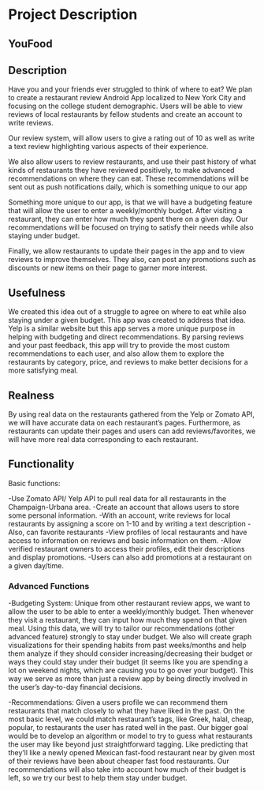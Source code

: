 # Project Description

## YouFood

## Description

Have you and your friends ever struggled to think of where to eat? We plan to create a restaurant review Android App localized to New York City and focusing on the college student demographic. Users will be able to view reviews of local restaurants by fellow students and create an account to write reviews. 

Our review system, will allow users to give a rating out of 10 as well as write a text review highlighting various aspects of their experience.

We also allow users to review restaurants, and use their past history of what kinds of restaurants they have reviewed positively, to make advanced recommendations on where they can eat. These recommendations will be sent out as push notifications daily, which is something unique to our app

Something more unique to our app, is that we will have a budgeting feature that will allow the user to enter a weekly/monthly budget. After visiting a restaurant, they can enter how much they spent there on a given day. Our recommendations will be focused on trying to satisfy their needs while also staying under budget.

Finally, we allow restaurants to update their pages in the app and to view reviews to improve themselves. They also, can post any promotions such as discounts or new items on their page to garner more interest.

## Usefulness

We created this idea out of a struggle to agree on where to eat while also staying under a given budget. This app was created to address that idea. Yelp is a similar website but this app serves a more unique purpose in helping with budgeting and direct recommendations. By parsing reviews and your past feedback, this app will try to provide the most custom recommendations to each user, and also allow them to explore the restaurants by category, price, and reviews to make better decisions for a more satisfying meal. 

## Realness

By using real data on the restaurants gathered from the Yelp or Zomato API, we will have accurate data on each restaurant’s pages. Furthermore, as restaurants can update their pages and users can add reviews/favorites, we will have more real data corresponding to each restaurant.

## Functionality
Basic functions:

-Use Zomato API/ Yelp API to pull real data for all restaurants in the Champaign-Urbana area.
-Create an account that allows users to store some personal information.
-With an account, write reviews for local restaurants by assigning a score on 1-10 and by writing a text description
-Also, can favorite restaurants
-View profiles of local restaurants and have access to information on reviews and basic 	information on them.
-Allow verified restaurant owners to access their profiles, edit their descriptions and display promotions. 
-Users can also add promotions at a restaurant on a given day/time.

### Advanced Functions
-Budgeting System: Unique from other restaurant review apps, we want to allow the user to be able to enter a weekly/monthly budget. Then whenever they visit a restaurant, they can input how much they spend on that given meal. Using this data, we will try to tailor our recommendations (other advanced feature) strongly to stay under budget. We also will create graph visualizations for their spending habits from past weeks/months and help them analyze if they should consider increasing/decreasing their budget or ways they could stay under their budget (it seems like you are spending a lot on weekend nights, which are causing you to go over your budget). This way we serve as more than just a review app by being directly involved in the user’s day-to-day financial decisions.

-Recommendations: Given a users profile we can recommend them restaurants that match closely to what they have liked in the past. On the most basic level, we could match restaurant’s tags, like Greek, halal, cheap, popular, to restaurants the user has rated well in the past. Our bigger goal would be to develop an algorithm or model to try to guess what restaurants the user may like beyond just straightforward tagging. Like predicting that they’ll like a newly opened Mexican fast-food restaurant near by given most of their reviews have been about cheaper fast food restaurants. Our recommendations will also take into account how much of their budget is left, so we try our best to help them stay under budget.
